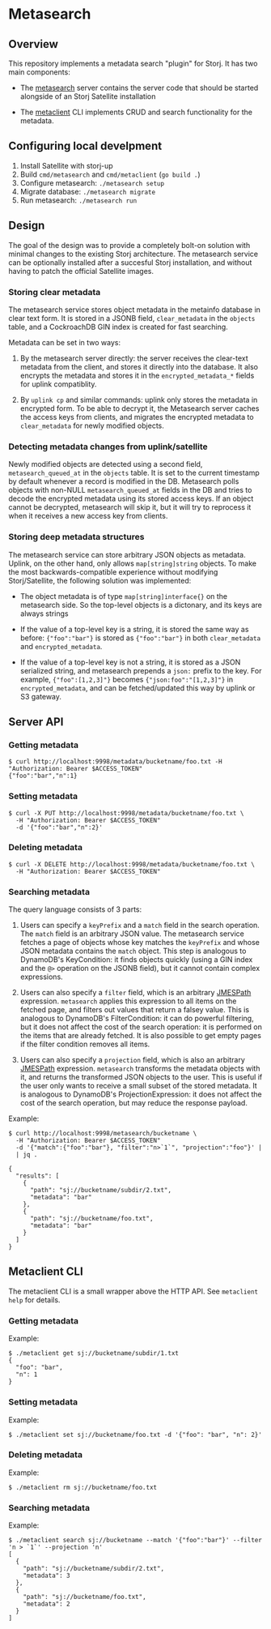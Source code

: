 # Metasearch

## Overview

This repository implements a metadata search "plugin" for Storj. It has two main components:

- The [metasearch](cmd/metasearch) server contains the server code that should
be started alongside of an Storj Satellite installation

- The [metaclient](cmd/metaclient) CLI implements CRUD and search functionality
for the metadata.

## Configuring local develpment

1. Install Satellite with storj-up
2. Build `cmd/metasearch` and `cmd/metaclient` (`go build .`)
3. Configure metasearch: `./metasearch setup`
4. Migrate database: `./metasearch migrate`
5. Run metasearch: `./metasearch run`

## Design

The goal of the design was to provide a completely bolt-on solution with
minimal changes to the existing Storj architecture. The metasearch service can
be optionally installed after a succesful Storj installation, and without
having to patch the official Satellite images.

### Storing clear metadata

The metasearch service stores object metadata in the metainfo database in clear
text form. It is stored in a JSONB field, `clear_metadata` in the `objects` table,
and a CockroachDB GIN index is created for fast searching.

Metadata can be set in two ways:

1. By the metasearch server directly: the server receives the clear-text
   metadata from the client, and stores it directly into the database.
   It also encrypts the metadata and stores it in the `encrypted_metadata_*`
   fields for uplink compatiblity.

2. By `uplink cp` and similar commands: uplink only stores the metadata in encrypted form.
   To be able to decrypt it, the Metasearch server caches the access keys from
   clients, and migrates the encrypted metadata to `clear_metadata` for newly
   modified objects.

### Detecting metadata changes from uplink/satellite

Newly modified objects are detected using a second field,
`metasearch_queued_at` in the `objects` table. It is set to the current
timestamp by default whenever a record is modified in the DB. Metasearch polls
objects with non-NULL `metasearch_queued_at` fields in the DB and tries to
decode the encrypted metadata using its stored access keys. If an object cannot
be decrypted, metasearch will skip it, but it will try to reprocess it when it
receives a new access key from clients.

### Storing deep metadata structures

The metasearch service can store arbitrary JSON objects as metadata. Uplink, on
the other hand, only allows `map[string]string` objects. To make the most
backwards-compatible experience without modifying Storj/Satellite, the
following solution was implemented:

- The object metadata is of type `map[string]interface{}` on the metasearch
side. So the top-level objects is a dictonary, and its keys are always strings

- If the value of a top-level key is a string, it is stored the same way as
before: `{"foo":"bar"}` is stored as `{"foo":"bar"}` in both `clear_metadata`
and `encrypted_metadata`.

- If the value of a top-level key is not a string, it is stored as a JSON
serialized string, and metasearch prepends a `json:` prefix to the key. For
example, `{"foo":[1,2,3]"}` becomes `{"json:foo":"[1,2,3]"}` in
`encrypted_metadata`, and can be fetched/updated this way by uplink or S3
gateway.

## Server API

### Getting metadata

```
$ curl http://localhost:9998/metadata/bucketname/foo.txt -H "Authorization: Bearer $ACCESS_TOKEN"
{"foo":"bar","n":1}
```

### Setting metadata

```
$ curl -X PUT http://localhost:9998/metadata/bucketname/foo.txt \
  -H "Authorization: Bearer $ACCESS_TOKEN"
  -d '{"foo":"bar","n":2}'
```

### Deleting metadata
```
$ curl -X DELETE http://localhost:9998/metadata/bucketname/foo.txt \
  -H "Authorization: Bearer $ACCESS_TOKEN"
```

### Searching metadata

The query language consists of 3 parts:

1. Users can specify a `keyPrefix` and a `match` field in the search operation.
The `match` field is an arbitrary JSON value. The metasearch service fetches
a page of objects whose key matches the `keyPrefix` and whose JSON metadata
contains the `match` object. This step is analogous to DynamoDB's KeyCondition:
it finds objects quickly (using a GIN index and the `@>` operation on the JSONB
field), but it cannot contain complex expressions.

2. Users can also specify a `filter` field, which is an arbitrary
[JMESPath](https://jmespath.org) expression. `metasearch` applies this
expression to all items on the fetched page, and filters out values that return
a falsey value. This is analogous to DynamoDB's FilterCondition: it can do
powerful filtering, but it does not affect the cost of the search operation: it
is performed on the items that are already fetched. It is also possible to get
empty pages if the filter condition removes all items.

3. Users can also specify a `projection` field, which is also an arbitrary
[JMESPath](https://jmespath.org) expression. `metasearch` transforms the
metadata objects with it, and returns the transformed JSON objects to the user.
This is useful if the user only wants to receive a small subset of the stored
metadata. It is analogous to DynamoDB's ProjectionExpression: it does not
affect the cost of the search operation, but may reduce the response payload.

Example:

```
$ curl http://localhost:9998/metasearch/bucketname \
  -H "Authorization: Bearer $ACCESS_TOKEN"
  -d '{"match":{"foo":"bar"}, "filter":"n>`1`", "projection":"foo"}' |
  | jq .

{
  "results": [
    {
      "path": "sj://bucketname/subdir/2.txt",
      "metadata": "bar"
    },
    {
      "path": "sj://bucketname/foo.txt",
      "metadata": "bar"
    }
  ]
}
```

## Metaclient CLI

The metaclient CLI is a small wrapper above the HTTP API. See `metaclient help` for details.

### Getting metadata

Example:

```
$ ./metaclient get sj://bucketname/subdir/1.txt
{
  "foo": "bar",
  "n": 1
}
```

### Setting metadata

Example:

```
$ ./metaclient set sj://bucketname/foo.txt -d '{"foo": "bar", "n": 2}'
```

### Deleting metadata

Example:

```
$ ./metaclient rm sj://bucketname/foo.txt
```

### Searching metadata

Example:

```
$ ./metaclient search sj://bucketname --match '{"foo":"bar"}' --filter 'n > `1`' --projection 'n'
[
  {
    "path": "sj://bucketname/subdir/2.txt",
    "metadata": 3
  },
  {
    "path": "sj://bucketname/foo.txt",
    "metadata": 2
  }
]
```

